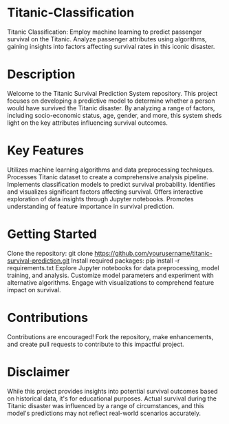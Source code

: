 # Titanic-Classification
Titanic Classification: Employ machine learning to predict passenger survival on the Titanic. Analyze passenger attributes using algorithms, gaining insights into factors affecting survival rates in this iconic disaster.

# Description

Welcome to the Titanic Survival Prediction System repository. This project focuses on developing a predictive model to determine whether a person would have survived the Titanic disaster. By analyzing a range of factors, including socio-economic status, age, gender, and more, this system sheds light on the key attributes influencing survival outcomes.

# Key Features

Utilizes machine learning algorithms and data preprocessing techniques.
Processes Titanic dataset to create a comprehensive analysis pipeline.
Implements classification models to predict survival probability.
Identifies and visualizes significant factors affecting survival.
Offers interactive exploration of data insights through Jupyter notebooks.
Promotes understanding of feature importance in survival prediction.

# Getting Started

Clone the repository: git clone https://github.com/yourusername/titanic-survival-prediction.git
Install required packages: pip install -r requirements.txt
Explore Jupyter notebooks for data preprocessing, model training, and analysis.
Customize model parameters and experiment with alternative algorithms.
Engage with visualizations to comprehend feature impact on survival.

# Contributions

Contributions are encouraged! Fork the repository, make enhancements, and create pull requests to contribute to this impactful project.

# Disclaimer

While this project provides insights into potential survival outcomes based on historical data, it's for educational purposes. Actual survival during the Titanic disaster was influenced by a range of circumstances, and this model's predictions may not reflect real-world scenarios accurately.


